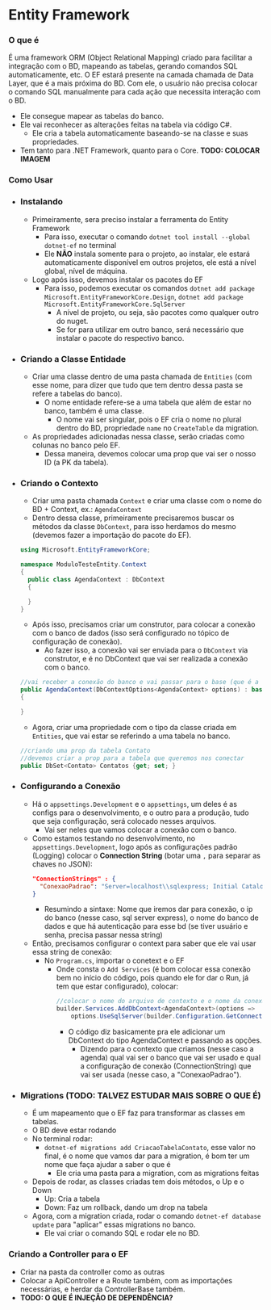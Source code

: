 # Entity Framework

### O que é
É uma framework ORM (Object Relational Mapping) criado para facilitar a integração com o BD, mapeando as tabelas, gerando comandos SQL automaticamente, etc. O EF estará presente na camada chamada de Data Layer, que é a mais próxima do BD. Com ele, o usuário não precisa colocar o comando SQL manualmente para cada ação que necessita interação com o BD.
* Ele consegue mapear as tabelas do banco.
* Ele vai reconhecer as alterações feitas na tabela via código C#.
  * Ele cria a tabela automaticamente baseando-se na classe e suas propriedades.
* Tem tanto para .NET Framework, quanto para o Core.
**TODO: COLOCAR IMAGEM**

### Como Usar

* ### Instalando
  * Primeiramente, sera preciso instalar a ferramenta do Entity Framework
    * Para isso, executar o comando `dotnet tool install --global dotnet-ef` no terminal
    * Ele **NÃO** instala somente para o projeto, ao instalar, ele estará automaticamente disponível em outros projetos, ele está a nível global, nível de máquina.
  * Logo após isso, devemos instalar os pacotes do EF
    * Para isso, podemos executar os comandos `dotnet add package Microsoft.EntityFrameworkCore.Design`, `dotnet add package Microsoft.EntityFrameworkCore.SqlServer`
      * A nível de projeto, ou seja, são pacotes como qualquer outro do nuget.
      * Se for para utilizar em outro banco, será necessário que instalar o pacote do respectivo banco.
  
* ### Criando a Classe Entidade
  * Criar uma classe dentro de uma pasta chamada de `Entities` (com esse nome, para dizer que tudo que tem dentro dessa pasta se refere a tabelas do banco).
    * O nome entidade refere-se a uma tabela que além de estar no banco, também é uma classe.
      * O nome vai ser singular, pois o EF cria o nome no plural dentro do BD, propriedade `name` no `CreateTable` da migration.
  * As propriedades adicionadas nessa classe, serão criadas como colunas no banco pelo EF.
    * Dessa maneira, devemos colocar uma prop que vai ser o nosso ID (a PK da tabela).
  
* ### Criando o Contexto
  * Criar uma pasta chamada `Context` e criar uma classe com o nome do BD + Context, ex.: `AgendaContext`
  * Dentro dessa classe, primeiramente precisaremos buscar os métodos da classe `DbContext`, para isso herdamos do mesmo (devemos fazer a importação do pacote do EF).
  ```C#
  using Microsoft.EntityFrameworkCore;

  namespace ModuloTesteEntity.Context
  {
    public class AgendaContext : DbContext
    {

    } 
  }
  ```
  * Após isso, precisamos criar um construtor, para colocar a conexão com o banco de dados (isso será configurado no tópico de configuração de conexão).
    * Ao fazer isso, a conexão vai ser enviada para o `DbContext` via construtor, e é no DbContext que vai ser realizada a conexão com o banco.
  ```C#
  //vai receber a conexão do banco e vai passar para o base (que é a classe pai, a classe que está herdando)
  public AgendaContext(DbContextOptions<AgendaContext> options) : base(options)
  {

  }
  ```
  * Agora, criar uma propriedade com o tipo da classe criada em `Entities`, que vai estar se referindo a uma tabela no banco.
  ```C#
  //criando uma prop da tabela Contato
  //devemos criar a prop para a tabela que queremos nos conectar
  public DbSet<Contato> Contatos {get; set; }
  ```

* ### Configurando a Conexão
  * Há o `appsettings.Development` e o `appsettings`, um deles é as configs para o desenvolvimento, e o outro para a produção, tudo que seja configuração, será colocado nesses arquivos.
    * Vai ser neles que vamos colocar a conexão com o banco.
  * Como estamos testando no desenvolvimento, no `appsettings.Development`, logo após as configurações padrão (Logging) colocar o **Connection String** (botar uma `,` para separar as chaves no JSON):
    ```JSON
    "ConnectionStrings" : {
      "ConexaoPadrao": "Server=localhost\\sqlexpress; Initial Catalog=Agenda; Integrated Security=True"
    }
    ```
    * Resumindo a sintaxe: Nome que iremos dar para conexão, o ip do banco (nesse caso, sql server express), o nome do banco de dados  e que há autenticação para esse bd (se tiver usuário e senha, precisa passar nessa string)
  * Então, precisamos configurar o context para saber que ele vai usar essa string de conexão:
    * No `Program.cs`, importar o conetext e o EF
      * Onde consta o `Add Services` (é bom colocar essa conexão bem no início do código, pois quando ele for dar o Run, já tem que estar configurado), colocar:
          ```C#
          //colocar o nome do arquivo de contexto e o nome da conexão que foi criada no appsettings
          builder.Services.AddDbContext<AgendaContext>(options => 
              options.UseSqlServer(builder.Configuration.GetConnectionString("ConexaoPadrao")));
          ```
          * O código diz basicamente pra ele adicionar um DbContext do tipo AgendaContext e passando as opções.
            * Dizendo para o contexto que criamos (nesse caso a agenda) qual vai ser o banco que vai ser usado e qual a configuração de conexão (ConnectionString) que vai ser usada (nesse caso, a "ConexaoPadrao").

* ### Migrations (**TODO: TALVEZ ESTUDAR MAIS SOBRE O QUE É**)
  * É um mapeamento que o EF faz para transformar as classes em tabelas.
  * O BD deve estar rodando
  * No terminal rodar:
    * `dotnet-ef migrations add CriacaoTabelaContato`, esse valor no final, é o nome que vamos dar para a migration, é bom ter um nome que faça ajudar a saber o que é
      * Ele cria uma pasta para a migration, com as migrations feitas
  * Depois de rodar, as classes criadas tem dois métodos, o Up e o Down
    * Up: Cria a tabela
    * Down: Faz um rollback, dando um drop na tabela
  * Agora, com a migration criada, rodar o comando `dotnet-ef database update` para "aplicar" essas migrations no banco.
    * Ele vai criar o comando SQL e rodar ele no BD.

### Criando a Controller para o EF
* Criar na pasta da controller como as outras
* Colocar a ApiController e a Route também, com as importações necessárias, e herdar da ControllerBase também.
* **TODO: O QUE É INJEÇÃO DE DEPENDÊNCIA?**